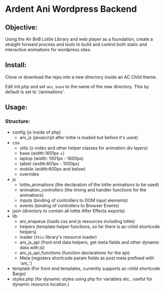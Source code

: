 # Ardent Ani Wordpress Backend

## Objective:

Using the Air BnB Lottie Library and web player as a foundation, 
create a straight forward process and tools to build and control both static and interactive animations for wordpress sites.

## Install:

Clone or download the repo into a new directory inside an AC Child theme.

Edit init.php and set ```ani_base``` to the name of the new directory.
This by default is set to '/animations'.

## Usage:

### Structure:

*  config (js inside of php)
    - ani_js (javascript after lottie is loaded but before it's used)
*   css
    - utils (z-index and other helper classes for animation div layers)
    - base (width:1601px +)
    - laptop (width: 1001px - 1600px)
    - tablet (width:601px - 1000px)
    - mobile (width:600px and below)
    - overrides
*   js
    - lottie_animations (the declaration of the lottie animations to be used)
    - animation_controllers (the timing and handler functions for the animations)
    - inputs (binding of controllers to DOM input elements)
    - events (binding of controllers to Browser Events)
*   json (directory to contain all lottie After Effects exports)
*   lib
    - ani_enqueue (loads css and js resources including lottie)
    - helpers (template helper functions, so far there is ac-child shortcode helpers)
    - loader (```this``` library's resource loader)
    - ani_js_api (front end data helpers, get meta fields and other dynamic data with js)
    - ani_js_api_functions (function declarations for the api)
    - Meta (registers shortcode param fields as post meta prefixed with 'ani_')
*   template (For front end templates, currently supports ac-child shortcode $args)
*   styles.php (for dynamic styles using php for variables etc.. useful for dynamic resource location.)
